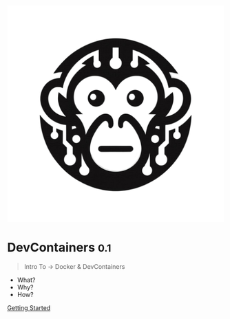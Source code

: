 ![logo](_media/diagnosticsMonkeyBlack.png)

# DevContainers <small>0.1</small>

> Intro To -> Docker & DevContainers

- What?
- Why?
- How?

[Getting Started](/README)
